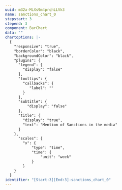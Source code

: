 ```yaml
---
uuid: m32a-MLXs9m4prqhLLVk3
name: sanctions_chart_0
stepstart: 3
stepend: 3
component: BarChart
data: ""
chartoptions: |-
  {
    "responsive": "true",
    "borderColor": "black",
    "backgroundColor": "black",
    "plugins": {
      "legend": {
        "display": "false"
      },
      "tooltips": {
        "callbacks": {
           "label": ""
        }
      },
      "subtitle": {
          "display": "false"
      },
      "title": {
        "display": "true",
        "text": "Mention of Sanctions in the media"
      }
    },
      "scales": {
        "x": {
            "type": "time",
            "time": {
                "unit": "week"
            }
        }
    }
  }
identifier: "[Start:3][End:3]-sanctions_chart_0"
---
```

